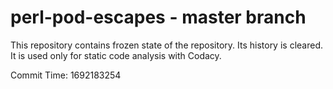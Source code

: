 # perl-pod-escapes - master branch

This repository contains frozen state of the repository.
Its history is cleared. It is used only for static code
analysis with Codacy.

Commit Time: 1692183254